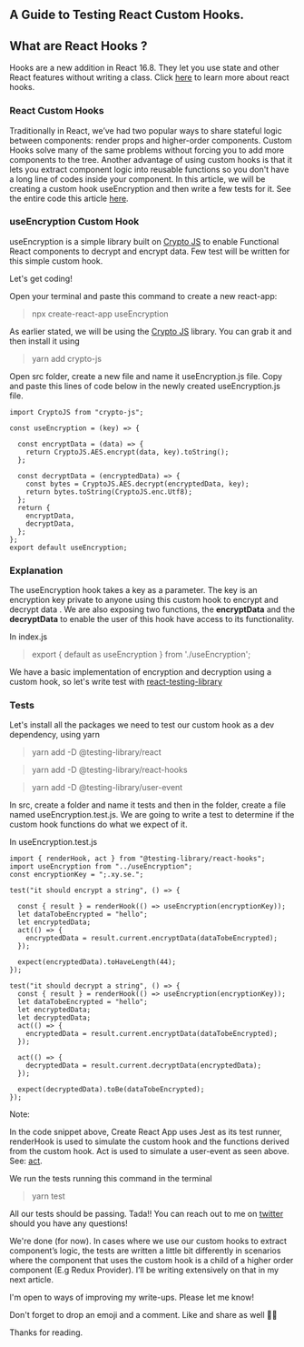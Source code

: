 ## A Guide to Testing React Custom Hooks.



##  What are React Hooks ?
Hooks are a new addition in React 16.8. They let you use state and other React features without writing a class. Click [here](https://reactjs.org/docs/hooks-intro.html)  to learn more about react hooks.


### React Custom Hooks

Traditionally in React, we’ve had two popular ways to share stateful logic between components: render props and higher-order components. Custom Hooks solve many of the same problems without forcing you to add more components to the tree.
Another advantage of using custom hooks is that it lets you extract component logic into reusable functions so you don't have a long line of codes inside your component.
In this article, we will be creating a custom hook useEncryption and then write a few tests for it. See the entire code this article  [here](https://github.com/theresasogunle/useEncryption).

### useEncryption Custom Hook

useEncryption is a simple library built on  [Crypto JS](https://www.npmjs.com/package/crypto-js)  to enable Functional React components to decrypt and encrypt data. Few test will be written for this simple custom hook.

Let's get coding!


Open your terminal and paste this command to create a new react-app:

> npx create-react-app useEncryption


As earlier stated, we will be using the [Crypto JS](https://www.npmjs.com/package/crypto-js) library. You can grab it and then install it using


> yarn add crypto-js


Open src folder, create a new file and name it useEncryption.js file. Copy and paste this lines of code below in the newly created useEncryption.js file.



```
import CryptoJS from "crypto-js";

const useEncryption = (key) => {

  const encryptData = (data) => {
    return CryptoJS.AES.encrypt(data, key).toString();
  };

  const decryptData = (encryptedData) => {
    const bytes = CryptoJS.AES.decrypt(encryptedData, key);
    return bytes.toString(CryptoJS.enc.Utf8);
  };
  return {
    encryptData,
    decryptData,
  };
};
export default useEncryption;
``` 

### Explanation

The useEncryption hook takes a key as a parameter. The key is an encryption key private to anyone using this custom hook to encrypt and decrypt data .  We are also exposing two functions, the **encryptData** and the **decryptData** to enable the user of this hook have access to its functionality.


In index.js

> export { default as useEncryption } from './useEncryption';

We have a basic implementation of encryption and decryption using a custom hook, so let's write test with  [react-testing-library](https://testing-library.com/docs/react-testing-library/intro) 

### Tests

Let's install all the packages we need to test our custom hook as a dev dependency, using yarn 

> yarn add -D @testing-library/react

> yarn add -D @testing-library/react-hooks

> yarn add -D @testing-library/user-event


In src, create a folder and name it tests and then in the folder, create a file named useEncryption.test.js. We are going to write a test to determine if the custom hook functions do what we expect of it.

In useEncryption.test.js


```
import { renderHook, act } from "@testing-library/react-hooks";
import useEncryption from "../useEncryption";
const encryptionKey = ";.xy.se.";

test("it should encrypt a string", () => {

  const { result } = renderHook(() => useEncryption(encryptionKey));
  let dataTobeEncrypted = "hello";
  let encryptedData;
  act(() => {
    encryptedData = result.current.encryptData(dataTobeEncrypted);
  });

  expect(encryptedData).toHaveLength(44);
});

test("it should decrypt a string", () => {
  const { result } = renderHook(() => useEncryption(encryptionKey));
  let dataTobeEncrypted = "hello";
  let encryptedData;
  let decryptedData;
  act(() => {
    encryptedData = result.current.encryptData(dataTobeEncrypted);
  });

  act(() => {
    decryptedData = result.current.decryptData(encryptedData);
  });

  expect(decryptedData).toBe(dataTobeEncrypted);
});
``` 


Note:

In the code snippet above, Create React App uses Jest as its test runner, renderHook is used to simulate the custom hook and the functions derived from the custom hook. 
Act is used to simulate a user-event as seen above. See: [act](https://testing-library.com/docs/react-testing-library/api#act).

We run the tests running this command in the terminal

> yarn test

All our tests should be passing. Tada!! You can reach out to me on [twitter](https://twitter.com/omo_mimie) should you have any questions!

We're done (for now). In cases where we use our custom hooks to extract component’s logic, the tests are written a little bit differently in scenarios where the component that uses the custom hook is a child of a higher order component (E.g Redux Provider). I’ll be writing extensively on that in my next article.

I'm open to ways of improving my write-ups. Please let me know!

Don't forget to drop an emoji and a comment. Like and share as well 🙏🏼


Thanks for reading.

































